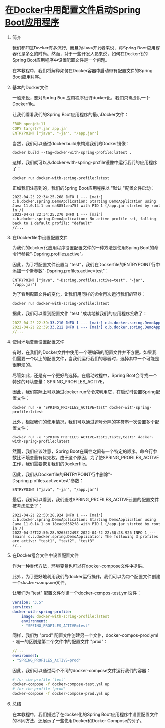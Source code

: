 # [在Docker中用配置文件启动Spring Boot应用程序](https://www.baeldung.com/spring-boot-docker-start-with-profile)

1. 简介

    我们都知道Docker有多流行，而且对Java开发者来说，将Spring Boot应用容器化是多么的时尚。然而，对于一些开发人员来说，如何在Docker化的Spring Boot应用程序中设置配置文件是一个问题。

    在本教程中，我们将解释如何在Docker容器中启动带有配置文件的Spring Boot应用程序。

2. 基本的Docker文件

    一般来说，要对Spring Boot应用程序进行docker化，我们只需提供一个Dockerfile。

    让我们看看我们的Spring Boot应用程序的最小Docker文件：

    ```yml
    FROM openjdk:11
    COPY target/*.jar app.jar
    ENTRYPOINT ["java", "-jar", "/app.jar"]
    ```

    当然，我们可以通过docker build来构建我们的Docker镜像：

    `docker build --tag=docker-with-spring-profile:latest .`

    这样，我们就可以从docker-with-spring-profile镜像中运行我们的应用程序了：

    `docker run docker-with-spring-profile:latest`

    正如我们注意到的，我们的Spring Boot应用程序以 "默认 "配置文件启动：

    ```log
    2022-04-22 22:34:25.268 INFO 1 --- [main] c.b.docker.spring.DemoApplication: Starting DemoApplication using Java 11.0.14.1 on ea8851bea75f with PID 1 (/app.jar started by root in /)
    2022-04-22 22:34:25.270 INFO 1 --- [main] c.b.docker.spring.DemoApplication: No active profile set, falling back to 1 default profile: "default"
    //...
    ```

3. 在Dockerfile中设置配置文件

    为我们的docker化应用程序设置配置文件的一种方法是使用Spring Boot的命令行参数"-Dspring.profiles.active"。

    因此，为了将配置文件设置为 "test"，我们在Dockerfile的ENTRYPOINT行中添加一个新参数"-Dspring.profiles.active=test"：

    `ENTRYPOINT ["java", "-Dspring.profiles.active=test", "-jar", "/app.jar"]`

    为了看到配置文件的变化，让我们用同样的命令再次运行我们的容器：

    `docker run docker-with-spring-profile:latest`

    据此，我们可以看到配置文件 "test "成功地被我们的应用程序接收了：

    ```yml
    2022-04-22 22:39:33.210 INFO 1 --- [main] c.b.docker.spring.DemoApplication: Starting DemoApplication using Java 11.0.14.1 on 227974fa84b2 with PID 1 (/app.jar started by root in /)
    2022-04-22 22:39:33.212 INFO 1 --- [main] c.b.docker.spring.DemoApplication: The following 1 profile is active: "test"
    //...
    ```

4. 使用环境变量设置配置文件

    有时，在我们的Docker文件中使用一个硬编码的配置文件并不方便。如果我们需要一个以上的配置文件，当我们运行我们的容器时，选择其中一个可能是很麻烦的。

    尽管如此，还是有一个更好的选择。在启动过程中，Spring Boot会寻找一个特殊的环境变量：SPRING_PROFILES_ACTIVE。

    因此，我们实际上可以通过docker run命令来利用它，在启动时设置Spring配置文件：

    `docker run -e "SPRING_PROFILES_ACTIVE=test" docker-with-spring-profile:latest`

    此外，根据我们的使用情况，我们可以通过逗号分隔的字符串一次设置多个配置文件：

    `docker run -e "SPRING_PROFILES_ACTIVE=test1,test2,test3" docker-with-spring-profile:latest`

    然而，我们应该注意，Spring Boot在属性之间有一个特定的顺序。命令行参数比环境变量有优先权。由于这个原因，为了使SPRING_PROFILES_ACTIVE工作，我们需要恢复我们的Dockerfile。

    因此，我们从Dockerfile的ENTRYPOINT行中删除"-Dspring.profiles.active=test"参数：

    `ENTRYPOINT ["java", "-jar", "/app.jar"]`

    最后，我们可以看到，我们通过SPRING_PROFILES_ACTIVE设置的配置文件被考虑进去了：

    ```log
    2022-04-22 22:50:28.924 INFO 1 --- [main] c.b.docker.spring.DemoApplication: Starting DemoApplication using Java 11.0.14.1 on 18eacb6362f8 with PID 1 (/app.jar started by root in /)
    2022-04-22T22:50:28.926562249Z 2022-04-22 22:50:28.926 INFO 1 --- [main] c.b.docker.spring.DemoApplication: The following 3 profiles are active: "test1", "test2", "test3"
    //..
    ```

5. 在Docker组合文件中设置配置文件

    作为一种替代方法，环境变量也可以在docker-compose文件中提供。

    此外，为了更好地利用我们的docker运行操作，我们可以为每个配置文件创建一个docker-compose文件。

    让我们为 "test" 配置文件创建一个docker-compos-test.yml文件：

    ```yml
    version: "3.5"
    services:
    docker-with-spring-profile:
        image: docker-with-spring-profile:latest
        environment:
        - "SPRING_PROFILES_ACTIVE=test"
    ```

    同样，我们为 "prod" 配置文件创建另一个文件，docker-compos-prod.yml - 唯一的区别是第二个文件中的配置文件 "prod"：

    ```yml
    //...
    environment:
    - "SPRING_PROFILES_ACTIVE=prod"
    ```

    因此，我们可以通过两个不同的docker-compose文件运行我们的容器：

    ```bash
    # for the profile 'test'
    docker-compose -f docker-compose-test.yml up
    # for the profile 'prod'
    docker-compose -f docker-compose-prod.yml up
    ```

6. 总结

    在本教程中，我们描述了在docker化的Spring Boot应用程序中设置配置文件的不同方法，还展示了一些使用Docker和Docker Compose的例子。
